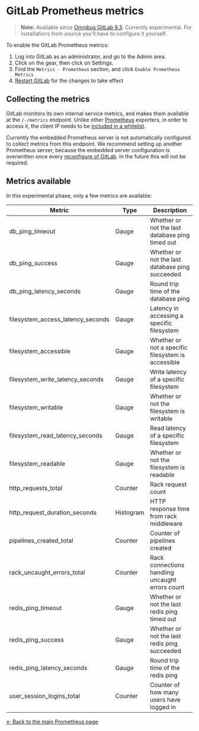# GitLab Prometheus metrics

>**Note:**
Available since [Omnibus GitLab 9.3][29118]. Currently experimental. For
installations from source you'll have to configure it yourself.

To enable the GitLab Prometheus metrics:

1. Log into GitLab as an administrator, and go to the Admin area.
1. Click on the gear, then click on Settings.
1. Find the `Metrics - Prometheus` section, and click `Enable Prometheus Metrics`
1. [Restart GitLab][restart] for the changes to take effect

## Collecting the metrics

GitLab monitors its own internal service metrics, and makes them available at the
`/-/metrics` endpoint. Unlike other [Prometheus] exporters, in order to access
it, the client IP needs to be [included in a whitelist][whitelist].

Currently the embedded Prometheus server is not automatically configured to
collect metrics from this endpoint. We recommend setting up another Prometheus
server, because the embedded server configuration is overwritten once every
[reconfigure of GitLab][reconfigure]. In the future this will not be required.

## Metrics available

In this experimental phase, only a few metrics are available:

| Metric                            | Type      | Description |
| --------------------------------- | --------- | ----------- |
| db_ping_timeout                   | Gauge     | Whether or not the last database ping timed out |
| db_ping_success                   | Gauge     | Whether or not the last database ping succeeded |
| db_ping_latency_seconds           | Gauge     | Round trip time of the database ping |
| filesystem_access_latency_seconds | Gauge     | Latency in accessing a specific filesystem |
| filesystem_accessible             | Gauge     | Whether or not a specific filesystem is accessible |
| filesystem_write_latency_seconds  | Gauge     | Write latency of a specific filesystem |
| filesystem_writable               | Gauge     | Whether or not the filesystem is writable |
| filesystem_read_latency_seconds   | Gauge     | Read latency of a specific filesystem |
| filesystem_readable               | Gauge     | Whether or not the filesystem is readable |
| http_requests_total               | Counter   | Rack request count |
| http_request_duration_seconds     | Histogram | HTTP response time from rack middleware |
| pipelines_created_total           | Counter   | Counter of pipelines created |
| rack_uncaught_errors_total        | Counter   | Rack connections handling uncaught errors count |
| redis_ping_timeout                | Gauge     | Whether or not the last redis ping timed out |
| redis_ping_success                | Gauge     | Whether or not the last redis ping succeeded |
| redis_ping_latency_seconds        | Gauge     | Round trip time of the redis ping |
| user_session_logins_total         | Counter   | Counter of how many users have logged in |

[← Back to the main Prometheus page](index.md)

[29118]: https://gitlab.com/gitlab-org/gitlab-ce/issues/29118
[Prometheus]: https://prometheus.io
[restart]: ../../restart_gitlab.md#omnibus-gitlab-restart
[whitelist]: ../ip_whitelist.md
[reconfigure]: ../../restart_gitlab.md#omnibus-gitlab-reconfigure
